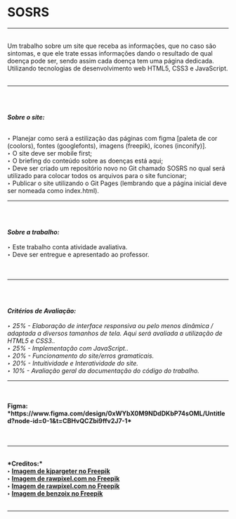 # SOSRS

<hr><br>
Um trabalho sobre um site que receba as informações, que no caso são sintomas, e que ele trate essas informações dando o resultado de qual doença pode ser, sendo assim cada doença tem uma página dedicada. Utilizando tecnologias de desenvolvimento web HTML5, CSS3 e JavaScript. <br><br>
<hr><br><br>

*<b>Sobre o site:*</b><br><br>

‣ Planejar como será a estilização das páginas com figma [paleta de cor (coolors), fontes (googlefonts), imagens (freepik), ícones (inconify)]. <br>
‣ O site deve ser mobile first; <br>
‣ O briefing do conteúdo sobre as doenças está aqui; <br>
‣ Deve ser criado um repositório novo no Git chamado SOSRS no qual será utilizado para colocar todos os arquivos para o site funcionar; <br>
‣ Publicar o site utilizando o Git Pages (lembrando que a página inicial deve ser nomeada como index.html). <br>
<hr><br><br>

<b>*Sobre a trabalho:*</b> <br><br>
‣ Este trabalho conta atividade avaliativa. <br>
‣ Deve ser entregue e apresentado ao professor. <br><br><br>
<hr><br><br>

*<b>Critérios de Avaliação:</b>* <br><br>
*‣ 25% - Elaboração de interface responsiva ou pelo menos dinâmica / adaptada a diversos tamanhos de tela. Aqui será avaliada a utilização de HTML5 e CSS3..* <br>
*‣ 25% - Implementação com JavaScript..* <br>
*‣ 20% - Funcionamento do site/erros gramaticais.* <br>
*‣ 20% - Intuitividade e Interatividade do site.* <br>
*‣ 10% - Avaliação geral da documentação do código do trabalho.* <br>
<hr><br><br>
<b>Figma:<b> *https://www.figma.com/design/0xWYbX0M9NDdDKbP74sOML/Untitled?node-id=0-1&t=CBHvQCZbi9ffv2J7-1* <br><br><br>
<hr><br>
*<b>Creditos:</b>* <br>
‣ <a href="https://br.freepik.com/fotos-gratis/superficie-de-metal-riscada-de-estilo-grunge-escuro_10167160.htm#fromView=search&page=1&position=0&uuid=28c90813-427e-44b4-bf18-a0ed88e05ed4">Imagem de kjpargeter no Freepik</a><br>
‣ <a href="https://br.freepik.com/fotos-gratis/vetor-de-parede-de-concreto-marrom-com-arranhoes_18835559.htm#fromView=search&page=1&position=1&uuid=4093b879-2aeb-4d14-805c-17664bfbeba2">Imagem de rawpixel.com no Freepik</a><br>
‣ <a href="https://br.freepik.com/search?format=search&last_filter=query&last_value=background+azul&query=background+azul">Imagem de rawpixel.com no Freepik</a><br>
‣ <a href="https://br.freepik.com/fotos-gratis/fundo-azul-do-gradiente-de-luxo-abstrato-liso-azul-escuro-com-vinheta-preta-studio-banner_16455232.htm#fromView=search&page=1&position=26&uuid=3eb254f5-da63-4f49-8c6f-44fb9f9d308a">Imagem de benzoix no Freepik</a><br><br>
<hr>
